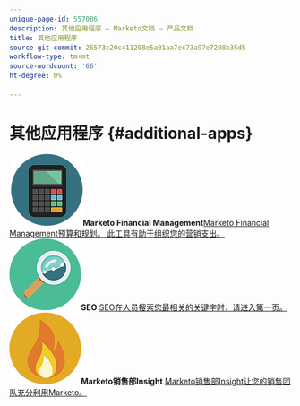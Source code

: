```yaml
---
unique-page-id: 557086
description: 其他应用程序 — Marketo文档 — 产品文档
title: 其他应用程序
source-git-commit: 26573c20c411208e5a01aa7ec73a97e7208b35d5
workflow-type: tm+mt
source-wordcount: '66'
ht-degree: 0%

---
```



# 其他应用程序 {#additional-apps}

**&#x200B; ![Marketo Financial Management](assets/office-09.png)Marketo Financial Management**&#x200B;[Marketo Financial Management预算和规划。 此工具有助于组织您的营销支出。](https://docs.marketo.com/display/DOCS/Marketo+Financial+Management)     **&#x200B; ![SEO](assets/seo-15.png)SEO** [SEO在人员搜索您最相关的关键字时，请进入第一页。](https://docs.marketo.com/display/DOCS/SEO)     **&#x200B; ![Marketo销售部Insight](assets/alerts-10.png)Marketo销售部Insight** [Marketo销售部Insight让您的销售团队充分利用Marketo。](https://docs.marketo.com/display/DOCS/Marketo+Sales+Insight)
